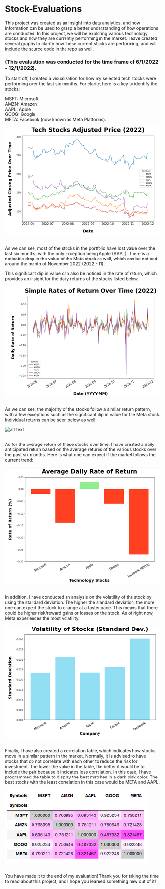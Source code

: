 # Stock-Evaluations

This project was created as an insight into data analytics, and how information can be used to grasp a better understanding of how operations are conducted. In this project, we will be exploring various technology stocks and how they are currently performing in the market. I have created several graphs to clarify how these current stocks are performing, and will include the source code in the repo as well.

### (This evaluation was conducted for the time frame of 6/1/2022 - 12/1/2022).

To start off, I created a visualization for how my selected tech stocks were performing over the last six months. For clarity, here is a key to identify the stocks:

MSFT: Microsoft
<br>AMZN: Amazon
<br>AAPL: Apple
<br>GOOG: Google
<br>META: Facebook (now known as Meta Platforms).

![alt text](https://github.com/KoiDeve/Stock-Evaluations/blob/master/Snapshots/adjusted_price.PNG?raw=true)

<br>As we can see, most of the stocks in the portfolio have lost value over the last six months, with the only exception being Apple (AAPL). There is a noticable drop in the value of the Meta stock as well, which can be noticed around the month of November 2022 (2022 - 11).</br>

This significant dip in value can also be noticed in the rate of return, which provides an insight for the daily returns of the stocks listed below.

![alt text](https://github.com/KoiDeve/Stock-Evaluations/blob/master/Snapshots/returns_Combined.PNG?raw=true)

<br>As we can see, the majority of the stocks follow a similar return pattern, with a few exceptions such as the significant dip in value for the Meta stock. Individual returns can be seen below as well:</br>

![alt text](https://user-images.githubusercontent.com/81392597/206867373-54f5f7fb-c2fc-4a49-8723-70b1ed385cd8.png?raw=true)

<br>As for the average return of these stocks over time, I have created a daily anticipated return based on the average returns of the various stocks over the past six months. Here is what one can expect if the market follows the current trend:</br>

![alt text](https://github.com/KoiDeve/Stock-Evaluations/blob/master/Snapshots/average_return.PNG?raw=true)

<br>In addition, I have conducted an analysis on the volatility of the stock by using the standard deviation. The higher the standard deviation, the more one can expect the stock to change at a faster pace. This means that there could be higher risk/reward gains or losses on the stock. As of right now, Meta experiences the most volatility.</br>

![alt text](https://github.com/KoiDeve/Stock-Evaluations/blob/master/Snapshots/volatility.PNG?raw=true)

<br>Finally, I have also created a correlation table, which indicates how stocks move in a similar pattern in the market. Normally, it is advised to have stocks that do not correlate with each other to reduce the risk for investment. The lower the value in the table, the better it would be to include the pair because it indicates less correlation. In this case, I have programmed the table to display the best matches in a dark pink color. The best stocks with the least correlation in this case would be META and AAPL.</br>

![alt text](https://github.com/KoiDeve/Stock-Evaluations/blob/master/Snapshots/correlations.PNG?raw=true)

<br>You have made it to the end of my evaluation! Thank you for taking the time to read about this project, and I hope you learned something new out of it!</br>
